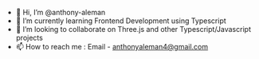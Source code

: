- 👋 Hi, I’m @anthony-aleman 
- 🌱 I’m currently learning Frontend Development using Typescript
- 💞️ I’m looking to collaborate on Three.js and other Typescript/Javascript projects
- 📫 How to reach me : Email - anthonyaleman4@gmail.com


<!---
anthony-aleman/anthony-aleman is a ✨ special ✨ repository because its `README.md` (this file) appears on your GitHub profile.
You can click the Preview link to take a look at your changes.
--->
